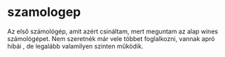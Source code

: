 # szamologep
Az első számológép, amit azért csináltam, mert meguntam az alap wines számológépet. Nem szeretnék már vele többet foglalkozni, vannak apró hibái , de legalább valamilyen szinten működik.
